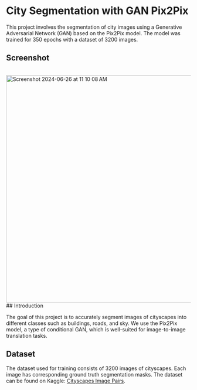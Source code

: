 # City Segmentation with GAN Pix2Pix

This project involves the segmentation of city images using a Generative Adversarial Network (GAN) based on the Pix2Pix model. The model was trained for 350 epochs with a dataset of 3200 images.

## Screenshot
<br>
<img width="620" alt="Screenshot 2024-06-26 at 11 10 08 AM" src="https://github.com/Abhigyan126/City-Segmentation/assets/108809711/6705ba3e-7aac-49ef-8bb6-11f25ff6d877">

<br>
## Introduction

The goal of this project is to accurately segment images of cityscapes into different classes such as buildings, roads, and sky. We use the Pix2Pix model, a type of conditional GAN, which is well-suited for image-to-image translation tasks.

## Dataset

The dataset used for training consists of 3200 images of cityscapes. Each image has corresponding ground truth segmentation masks. The dataset can be found on Kaggle: [Cityscapes Image Pairs](https://www.kaggle.com/datasets/dansbecker/cityscapes-image-pairs).

